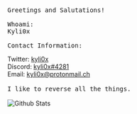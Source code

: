 [1]: https://twitter.com/kyli0x
[2]: https://discord.com/
[3]: https://mailto:kyli0x@protonmail.ch

<samp>
 Greetings and Salutations!
 <br><br>
 Whoami:
 <br>
Kyli0x
 <br><br>
 Contact Information:
</samp>

Twitter: [kyli0x][1]
<br>
Discord: [kyli0x#4281][2]
<br>
Email: [kyli0x@protonmail.ch][3]
<br><br>
<samp>
 I like to reverse all the things.
 <br><br>
</samp>
![Github Stats](https://github-readme-stats.vercel.app/api?username=kyli0x&show_icons=true&theme=tokyonight)
